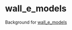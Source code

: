 # wall_e_models

Background for [wall_e_models](https://github.com/CSSS/wall_e/wiki/wall_e-PROD-infrastructure#wall_e_models)
